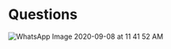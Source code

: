 # Questions

![WhatsApp Image 2020-09-08 at 11 41 52 AM](https://user-images.githubusercontent.com/45221397/92457651-19719b00-f1e2-11ea-8d54-562d8499cb17.jpeg)

